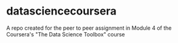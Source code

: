 # datasciencecoursera
A repo created for the peer to peer assignment in Module 4 of the Coursera's "The Data Science Toolbox" course
